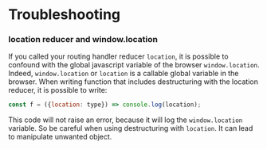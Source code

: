 # Troubleshooting

### location reducer and window.location

If you called your routing handler reducer `location`, it is possible to confound with the global javascript variable of the browser `window.location`.
Indeed, `window.location` or `location` is a callable global variable in the browser.
When writing function that includes destructuring with the location reducer, it is possible to write:

```javascript
const f = ({location: type}) => console.log(location);
```

This code will not raise an error, because it will log the `window.location` variable.
So be careful when using destructuring with `location`. It can lead to manipulate unwanted object.
